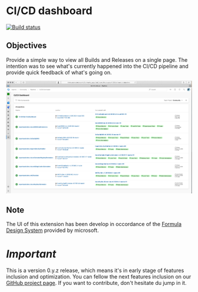 # CI/CD dashboard
[![Build status](https://dev.azure.com/experta/Community/_apis/build/status/CI-GitHub-VstsDashboard)](https://dev.azure.com/experta/ExpertaSolutions/_build/latest?definitionId=204)

## Objectives

Provide a simple way to view all Builds and Releases on a single page.
The intention was to see what's currently happened into the CI/CD pipeline and provide quick feedback of what's going on.

![CICD_Screencapture](screenshots/CI_CD_Dashboard.png)

## Note
The UI of this extension has been develop in occordance of the [Formula Design System](https://developer.microsoft.com/en-ca/azure-devops) provided by microsoft.

# ***Important***
This is a version 0.y.z release, which means it's in early stage of features inclusion and optimization.
You can fellow the next features inclusion on our [GitHub project page](https://github.com/expertasolutions/VstsDashboard/issues). If you want to contribute, don't hesitate du jump in it.
